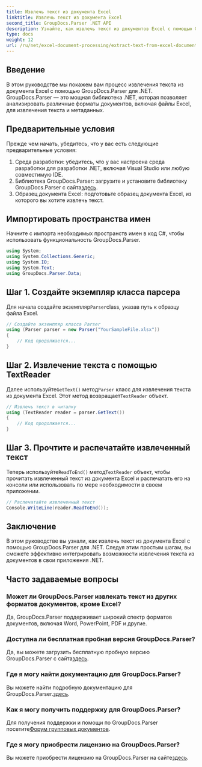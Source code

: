 ```yaml
---
title: Извлечь текст из документа Excel
linktitle: Извлечь текст из документа Excel
second_title: GroupDocs.Parser .NET API
description: Узнайте, как извлечь текст из документов Excel с помощью GroupDocs.Parser для .NET, выполнив простые шаги.
type: docs
weight: 12
url: /ru/net/excel-document-processing/extract-text-from-excel-document/
---
```

## Введение
В этом руководстве мы покажем вам процесс извлечения текста из документа Excel с помощью GroupDocs.Parser для .NET. GroupDocs.Parser — это мощная библиотека .NET, которая позволяет анализировать различные форматы документов, включая файлы Excel, для извлечения текста и метаданных.
## Предварительные условия
Прежде чем начать, убедитесь, что у вас есть следующие предварительные условия:
1. Среда разработки: убедитесь, что у вас настроена среда разработки для разработки .NET, включая Visual Studio или любую совместимую IDE.
2.  Библиотека GroupDocs.Parser: загрузите и установите библиотеку GroupDocs.Parser с сайта[здесь](https://releases.groupdocs.com/parser/net/).
3. Образец документа Excel: подготовьте образец документа Excel, из которого вы хотите извлечь текст.

## Импортировать пространства имен
Начните с импорта необходимых пространств имен в код C#, чтобы использовать функциональность GroupDocs.Parser.
```csharp
using System;
using System.Collections.Generic;
using System.IO;
using System.Text;
using GroupDocs.Parser.Data;
```
## Шаг 1. Создайте экземпляр класса парсера
 Для начала создайте экземпляр`Parser`class, указав путь к образцу файла Excel.
```csharp
// Создайте экземпляр класса Parser
using (Parser parser = new Parser("YourSampleFile.xlsx"))
{
    // Код продолжается...
}
```
## Шаг 2. Извлечение текста с помощью TextReader
 Далее используйте`GetText()` метод`Parser` класс для извлечения текста из документа Excel. Этот метод возвращает`TextReader` объект.
```csharp
// Извлечь текст в читалку
using (TextReader reader = parser.GetText())
{
    // Код продолжается...
}
```
## Шаг 3. Прочтите и распечатайте извлеченный текст
 Теперь используйте`ReadToEnd()` метод`TextReader` объект, чтобы прочитать извлеченный текст из документа Excel и распечатать его на консоли или использовать по мере необходимости в своем приложении.
```csharp
// Распечатайте извлеченный текст
Console.WriteLine(reader.ReadToEnd());
```

## Заключение
В этом руководстве вы узнали, как извлечь текст из документа Excel с помощью GroupDocs.Parser для .NET. Следуя этим простым шагам, вы сможете эффективно интегрировать возможности извлечения текста из документов в свои приложения .NET.

## Часто задаваемые вопросы
### Может ли GroupDocs.Parser извлекать текст из других форматов документов, кроме Excel?
Да, GroupDocs.Parser поддерживает широкий спектр форматов документов, включая Word, PowerPoint, PDF и другие.
### Доступна ли бесплатная пробная версия GroupDocs.Parser?
 Да, вы можете загрузить бесплатную пробную версию GroupDocs.Parser с сайта[здесь](https://releases.groupdocs.com/).
### Где я могу найти документацию для GroupDocs.Parser?
 Вы можете найти подробную документацию для GroupDocs.Parser.[здесь](https://reference.groupdocs.com/parser/net/).
### Как я могу получить поддержку для GroupDocs.Parser?
Для получения поддержки и помощи по GroupDocs.Parser посетите[Форум групповых документов](https://forum.groupdocs.com/c/parser/17).
### Где я могу приобрести лицензию на GroupDocs.Parser?
 Вы можете приобрести лицензию на GroupDocs.Parser на сайте[здесь](https://purchase.groupdocs.com/buy).